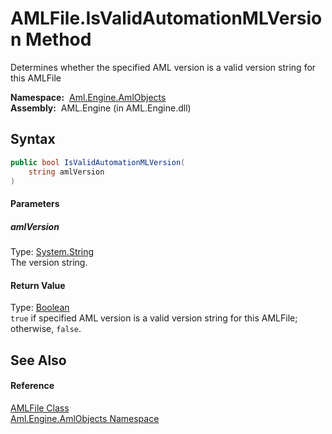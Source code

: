 AMLFile.IsValidAutomationMLVersion Method
=========================================
Determines whether the specified AML version is a valid version string for this AMLFile

  **Namespace:**  [Aml.Engine.AmlObjects][1]  
  **Assembly:**  AML.Engine (in AML.Engine.dll)

Syntax
------

```csharp
public bool IsValidAutomationMLVersion(
	string amlVersion
)
```

#### Parameters

##### *amlVersion*
Type: [System.String][2]  
The version string.

#### Return Value
Type: [Boolean][3]  
`true` if specified AML version is a valid version string for this AMLFile; otherwise, `false`. 

See Also
--------

#### Reference
[AMLFile Class][4]  
[Aml.Engine.AmlObjects Namespace][1]  

[1]: ../README.md
[2]: https://docs.microsoft.com/dotnet/api/system.string
[3]: https://docs.microsoft.com/dotnet/api/system.boolean
[4]: README.md
[5]: https://www.automationml.org
[6]: ../../icons/logoShade.png